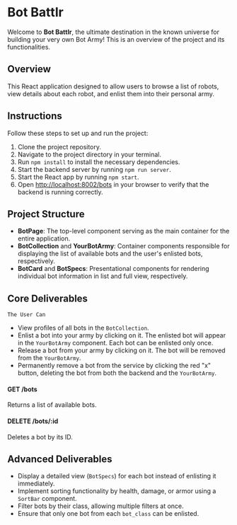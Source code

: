 # Bot Battlr

Welcome to **Bot Battlr**, the ultimate destination in the known universe for building your very own Bot Army! This is an overview of the project and its functionalities.

## Overview
This React application designed to allow users to browse a list of robots, view details about each robot, and enlist them into their personal army.
## Instructions

Follow these steps to set up and run the project:

1. Clone the project repository.
2. Navigate to the project directory in your terminal.
3. Run `npm install` to install the necessary dependencies.
4. Start the backend server by running `npm run server`.
5. Start the React app by running `npm start`.
6. Open [http://localhost:8002/bots](http://localhost:8002/bots) in your browser to verify that the backend is running correctly.

## Project Structure

- **BotPage**: The top-level component serving as the main container for the entire application.
- **BotCollection** and **YourBotArmy**: Container components responsible for displaying the list of available bots and the user's enlisted bots, respectively.
- **BotCard** and **BotSpecs**: Presentational components for rendering individual bot information in list and full view, respectively.

## Core Deliverables

```The User Can```

- View profiles of all bots in the `BotCollection`.
- Enlist a bot into your army by clicking on it. The enlisted bot will appear in the `YourBotArmy` component. Each bot can be enlisted only once.
- Release a bot from your army by clicking on it. The bot will be removed from the `YourBotArmy`.
- Permanently remove a bot from the service by clicking the red "x" button, deleting the bot from both the backend and the `YourBotArmy`.


#### GET /bots

Returns a list of available bots.

#### DELETE /bots/:id

Deletes a bot by its ID.

## Advanced Deliverables

- Display a detailed view (`BotSpecs`) for each bot instead of enlisting it immediately.
- Implement sorting functionality by health, damage, or armor using a `SortBar` component.
- Filter bots by their class, allowing multiple filters at once.
- Ensure that only one bot from each `bot_class` can be enlisted.

